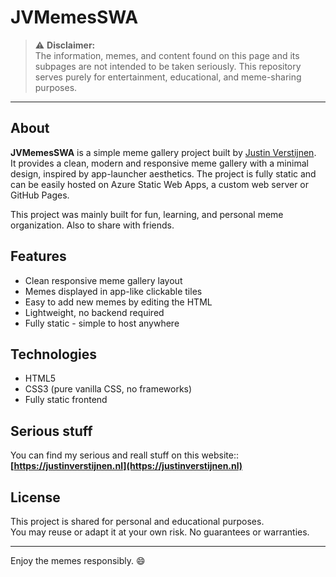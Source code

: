 # JVMemesSWA

> ⚠️ **Disclaimer:**  
> The information, memes, and content found on this page and its subpages are not intended to be taken seriously. This repository serves purely for entertainment, educational, and meme-sharing purposes.

---

## About

**JVMemesSWA** is a simple meme gallery project built by [Justin Verstijnen](https://github.com/JustinVerstijnen).  
It provides a clean, modern and responsive meme gallery with a minimal design, inspired by app-launcher aesthetics. The project is fully static and can be easily hosted on Azure Static Web Apps, a custom web server or GitHub Pages.

This project was mainly built for fun, learning, and personal meme organization. Also to share with friends.

## Features

- Clean responsive meme gallery layout
- Memes displayed in app-like clickable tiles
- Easy to add new memes by editing the HTML
- Lightweight, no backend required
- Fully static - simple to host anywhere

## Technologies

- HTML5
- CSS3 (pure vanilla CSS, no frameworks)
- Fully static frontend

## Serious stuff

You can find my serious and reall stuff on this website::  
**[https://justinverstijnen.nl](https://justinverstijnen.nl)**  

## License

This project is shared for personal and educational purposes.  
You may reuse or adapt it at your own risk. No guarantees or warranties.

---

Enjoy the memes responsibly. 😄
